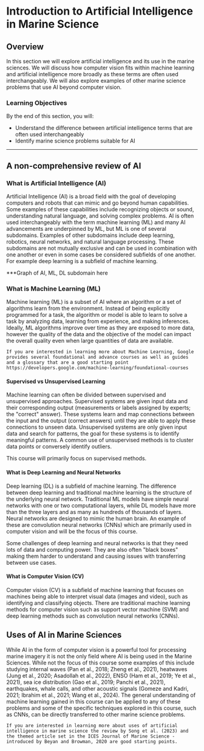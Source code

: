 # Introduction to Artificial Intelligence in Marine Science

## Overview
In this section we will explore artificial intelligence and its use in the marine sciences. We will discuss how computer vision fits within machine learning and artificial intelligence more broadly as these terms are often used interchangeably. We will also explore examples of other marine science problems that use AI beyond computer vision. 

### Learning Objectives
By the end of this section, you will:
- Understand the difference between artificial intelligence terms that are often used interchangeably 
- Identify marine science problems suitable for AI

---

## A non-comprehensive review of AI 
### What is Artificial Intelligence (AI)
Artificial Intelligence (AI) is a broad field with the goal of developing computers and robots that can mimic and go beyond human capabilities. Some examples of these capabilities include recognizing objects or sound, understanding natural language, and solving complex problems. AI is often used interchangeably with the term machine learning (ML) and many AI advancements are underpinned by ML, but ML is one of several subdomains. Examples of other subdomains include deep learning, robotics, neural networks, and natural language processing. These subdomains are not mutually exclusive and can be used in combination with one another or even in some cases be considered subfields of one another. For example deep learning is a subfield of machine learning. 

***Graph of AI, ML, DL subdomain here

### What is Machine Learning (ML)
Machine learning (ML) is a subset of AI where an algorithm or a set of algorithms learn from the environment. Instead of being explicitly programmed for a task, the algorithm or model is able to learn to solve a task by analyzing data, learning from experience, and making inferences. Ideally, ML algorithms improve over time as they are exposed to more data, however the quality of the data and the objective of the model can impact the overall quality even when large quantities of data are available.

```{seealso}
If you are interested in learning more about Machine Learning, Google provides several foundational and advance courses as well as guides and a glossary that are a good starting point https://developers.google.com/machine-learning/foundational-courses
```

#### Supervised vs Unsupervised Learning
Machine learning can often be divided between supervised and unsupervised approaches. Supervised systems are given input data and their corresponding output (measurements or labels assigned by experts; the "correct" answer). These systems learn and map connections between the input and the output (correct answers) until they are able to apply these connections to unseen data. Unsupervised systems are only given input data and search for patterns, the goal for these systems is to identify meaningful patterns. A common use of unsupervised methods is to cluster data points or conversely identify outliers. 

This course will primarily focus on supervised methods.

#### What is Deep Learning and Neural Networks
Deep learning (DL) is a subfield of machine learning. The difference between deep learning and traditional machine learning is the structure of the underlying neural network. Traditional ML models have simple neural networks with one or two computational layers, while DL models have more than the three layers and as many as hundreds of thousands of layers. Neural networks are designed to mimic the human brain. An example of these are convolution neural networks (CNNs) which are primarily used in computer vision and will be the focus of this course. 

Some challenges of deep learning and neural networks is that they need lots of data and computing power. They are also often "black boxes" making them harder to understand and causing issues with transferring between use cases. 


#### What is Computer Vision (CV)
Computer vision (CV) is a subfield of machine learning that focuses on machines being able to interpret visual data (images and video), such as identifying and classifying objects. There are traditional machine learning methods for computer vision such as support vector machine (SVM) and deep learning methods such as convolution neural networks (CNNs).

## Uses of AI in Marine Sciences
While AI in the form of computer vision is a powerful tool for processing marine imagery it is not the only field where AI is being used in the Marine Sciences. While not the focus of this course some examples of this include studying internal waves (Pan et al., 2018; Zheng et al., 2021), heatwaves (Jung et al., 2020; Asadollah et al., 2022), ENSO (Ham et al., 2019; Ye et al., 2021), sea ice distribution (Gao et al., 2019; Panchi et al., 2021), earthquakes, whale calls, and other acoustic signals (Gomeze and Kadri, 2021; Ibrahim et al., 2021; Wang et al., 2024). The general understanding of machine learning gained in this course can be applied to any of these problems and some of the specific techniques explored in this course, such as CNNs, can be directly transferred to other marine science problems. 

```{seealso}
If you are interested in learning more about uses of artificial intelligence in marine science the review by Song et al. (2023) and the themed article set in the ICES Journal of Marine Science - introduced by Beyan and Browman, 2020 are good starting points. 
```